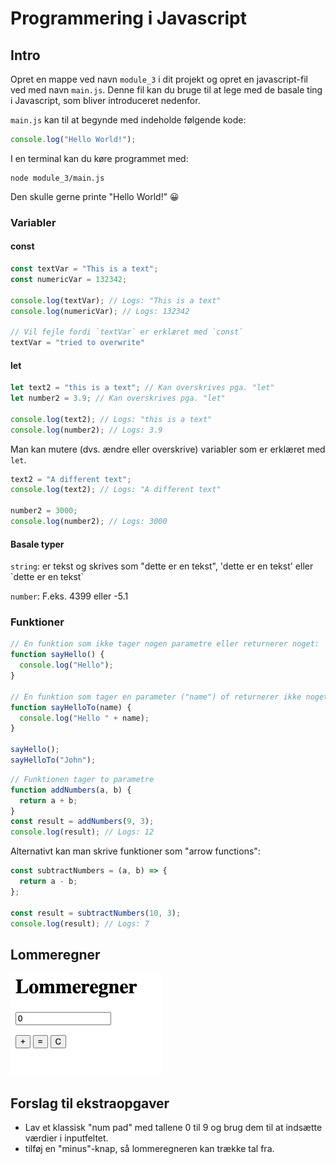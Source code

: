 # Programmering i Javascript

## Intro

Opret en mappe ved navn `module_3` i dit projekt og opret en javascript-fil ved med navn `main.js`. Denne fil kan du bruge til at lege med de basale ting i Javascript, som bliver introduceret nedenfor.

`main.js` kan til at begynde med indeholde følgende kode:

```javascript
console.log("Hello World!");
```

I en terminal kan du køre programmet med:

```
node module_3/main.js
```

Den skulle gerne printe "Hello World!" 😀

### Variabler

#### const

```javascript
const textVar = "This is a text";
const numericVar = 132342;

console.log(textVar); // Logs: "This is a text"
console.log(numericVar); // Logs: 132342

// Vil fejle fordi `textVar` er erklæret med `const`
textVar = "tried to overwrite"

```

#### let

```javascript
let text2 = "this is a text"; // Kan overskrives pga. "let"
let number2 = 3.9; // Kan overskrives pga. "let"

console.log(text2); // Logs: "this is a text"
console.log(number2); // Logs: 3.9
```

Man kan mutere (dvs. ændre eller overskrive) variabler som er erklæret med `let`.

```javascript
text2 = "A different text";
console.log(text2); // Logs: "A different text"

number2 = 3000;
console.log(number2); // Logs: 3000
```

#### Basale typer

`string`: er tekst og skrives som "dette er en tekst", 'dette er en tekst' eller \`dette er en tekst\`

`number`: F.eks. 4399 eller -5.1

### Funktioner

```javascript
// En funktion som ikke tager nogen parametre eller returnerer noget:
function sayHello() {
  console.log("Hello");
}

// En funktion som tager en parameter ("name") of returnerer ikke noget:
function sayHelloTo(name) {
  console.log("Hello " + name);
}

sayHello();
sayHelloTo("John");
```

```javascript
// Funktionen tager to parametre
function addNumbers(a, b) {
  return a + b;
}
const result = addNumbers(9, 3);
console.log(result); // Logs: 12
```

Alternativt kan man skrive funktioner som "arrow functions":

```javascript
const subtractNumbers = (a, b) => {
  return a - b;
};

const result = subtractNumbers(10, 3);
console.log(result); // Logs: 7
```

## Lommeregner

![Lommeregner](../assets/lommeregner-basic.png)

## Forslag til ekstraopgaver

- Lav et klassisk "num pad" med tallene 0 til 9 og brug dem til at indsætte værdier i inputfeltet.
- tilføj en "minus"-knap, så lommeregneren kan trække tal fra.
